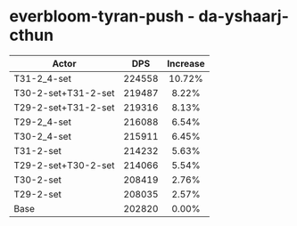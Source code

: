 # everbloom-tyran-push - da-yshaarj-cthun
| Actor | DPS | Increase |
|---|:---:|:---:|
|T31-2_4-set|224558|10.72%|
|T30-2-set+T31-2-set|219487|8.22%|
|T29-2-set+T31-2-set|219316|8.13%|
|T29-2_4-set|216088|6.54%|
|T30-2_4-set|215911|6.45%|
|T31-2-set|214232|5.63%|
|T29-2-set+T30-2-set|214066|5.54%|
|T30-2-set|208419|2.76%|
|T29-2-set|208035|2.57%|
|Base|202820|0.00%|
